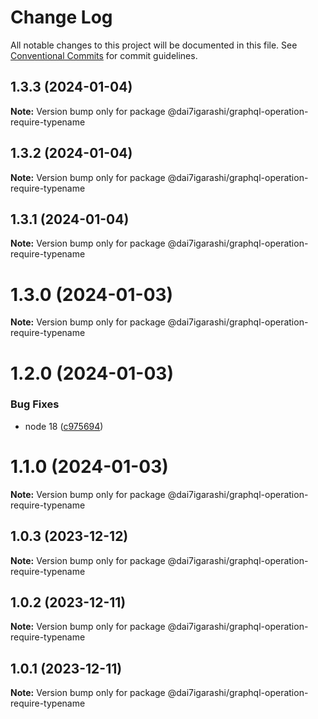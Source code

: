 # Change Log

All notable changes to this project will be documented in this file.
See [Conventional Commits](https://conventionalcommits.org) for commit guidelines.

## 1.3.3 (2024-01-04)

**Note:** Version bump only for package @dai7igarashi/graphql-operation-require-typename





## 1.3.2 (2024-01-04)

**Note:** Version bump only for package @dai7igarashi/graphql-operation-require-typename





## 1.3.1 (2024-01-04)

**Note:** Version bump only for package @dai7igarashi/graphql-operation-require-typename





# 1.3.0 (2024-01-03)

**Note:** Version bump only for package @dai7igarashi/graphql-operation-require-typename





# 1.2.0 (2024-01-03)


### Bug Fixes

* node 18 ([c975694](https://github.com/Dai7Igarashi/monorepo_publish_sample/commit/c9756945fa0cae78787ff515d80013aaadafdd16))





# 1.1.0 (2024-01-03)

**Note:** Version bump only for package @dai7igarashi/graphql-operation-require-typename





## 1.0.3 (2023-12-12)

**Note:** Version bump only for package @dai7igarashi/graphql-operation-require-typename





## 1.0.2 (2023-12-11)

**Note:** Version bump only for package @dai7igarashi/graphql-operation-require-typename





## 1.0.1 (2023-12-11)

**Note:** Version bump only for package @dai7igarashi/graphql-operation-require-typename
